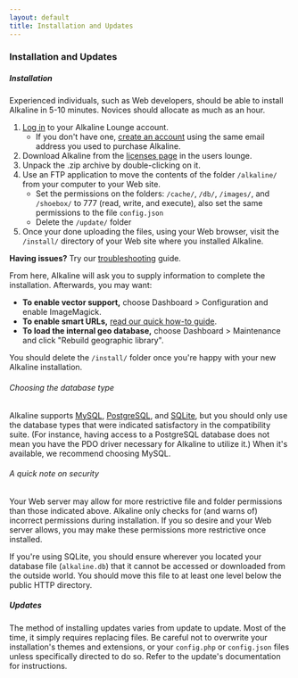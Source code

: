 ```yaml
---
layout: default
title: Installation and Updates
---
```


### Installation and Updates

##### Installation

Experienced individuals, such as Web developers, should be able to install Alkaline in 5-10 minutes. Novices should allocate as much as an hour.

1. [Log in](/users/) to your Alkaline Lounge account.
	- If you don't have one, [create an account](/users/login/) using the same email address you used to purchase Alkaline.
2. Download Alkaline from the [licenses page](/users/licenses/) in the users lounge.
3. Unpack the .zip archive by double-clicking on it.
4. Use an FTP application to move the contents of the folder `/alkaline/` from your computer to your Web site.
	- Set the permissions on the folders: `/cache/`, `/db/`, `/images/`, and `/shoebox/` to 777 (read, write, and execute), also set the same permissions to the file `config.json`
	- Delete the `/update/` folder
5. Once your done uploading the files, using your Web browser, visit the `/install/` directory of your Web site where you installed Alkaline.

**Having issues?** Try our [troubleshooting](/guide/troubleshooting/) guide.

From here, Alkaline will ask you to supply information to complete the installation. Afterwards, you may want:

- **To enable vector support,** choose Dashboard > Configuration and enable ImageMagick.
- **To enable smart URLs,** [read our quick how-to guide](/guide/howto/enable-url-rewriting/).
- **To load the internal geo database,** choose Dashboard > Maintenance and click "Rebuild geographic library".

You should delete the `/install/` folder once you're happy with your new Alkaline installation.

###### Choosing the database type

Alkaline supports [MySQL](http://www.mysql.com/), [PostgreSQL](http://www.postgresql.org/), and [SQLite](http://www.sqlite.org/), but you should only use the database types that were indicated satisfactory in the compatibility suite. (For instance, having access to a PostgreSQL database does not mean you have the PDO driver necessary for Alkaline to utilize it.) When it's available, we recommend choosing MySQL.

###### A quick note on security

Your Web server may allow for more restrictive file and folder permissions than those indicated above. Alkaline only checks for (and warns of) incorrect permissions during installation. If you so desire and your Web server allows, you may make these permissions more restrictive once installed.

If you're using SQLite, you should ensure wherever you located your database file (`alkaline.db`) that it cannot be accessed or downloaded from the outside world. You should move this file to at least one level below the public HTTP directory.

##### Updates

The method of installing updates varies from update to update. Most of the time, it simply requires replacing files. Be careful not to overwrite your installation's themes and extensions, or your `config.php` or `config.json` files unless specifically directed to do so. Refer to the update's documentation for instructions.
